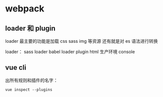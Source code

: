# webpack

## loader 和 plugin

loader 最主要的功能是加载 css sass img 等资源
还有就是对 es 语法进行转换

loader： sass loader babel loader
plugin html 生产环境 console

## vue cli

出所有规则和插件的名字：

`vue inspect --plugins `
